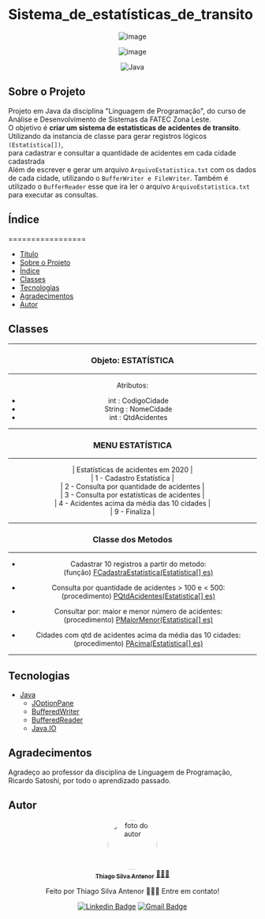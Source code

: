 # Sistema_de_estatísticas_de_transito

<div align="center">
  
![image](https://github.com/thiagosilvaantenor/Sistema_de_transito/assets/99970279/8ecaf147-1984-43da-99ec-345a28850773)

![image](https://github.com/thiagosilvaantenor/Sistema_de_transito/assets/99970279/8246ddff-ce1f-4dd3-abf9-f562d9800c42)

![Java](https://img.shields.io/badge/java-%23ED8B00.svg?style=for-the-badge&logo=openjdk&logoColor=white)
</div>
  
## Sobre o Projeto
Projeto em Java da disciplina "Linguagem de Programação", do curso de Análise e Desenvolvimento de Sistemas da FATEC Zona Leste.<br>
O objetivo é **criar um sistema de estatisticas de acidentes de transito**.<br> Utilizando da instancia de classe para gerar registros lógicos `(Estatística[])`,<br>para cadastrar e consultar a quantidade de acidentes em cada cidade cadastrada
<br>Além de escrever e gerar um arquivo `ArquivoEstatistica.txt` com os dados de cada cidade, utilizando o `BufferWriter e FileWriter`. Também é utilizado o `BufferReader` esse que ira ler o arquivo `ArquivoEstatistica.txt` para executar as consultas. 

## Índice
=================
<!--ts-->
* [Título](#sistema_de_estatisticas_de_transito)
* [Sobre o Projeto](#sobre_o_projeto)
* [Índice](#índice)
* [Classes](#classes)
* [Tecnologias](#tecnologias)
* [Agradecimentos](#agradecimentos)
* [Autor](#autor)
<!--te-->

## Classes
 <div align = "center">
<hr>
   <h3> Objeto: ESTATÍSTICA </h3>
<hr>
   Atributos:
   
* int : CodigoCidade
* String : NomeCidade
* int : QtdAcidentes 
   
<hr>
<h3>MENU ESTATÍSTICA</h3>
<hr>
<!--ts-->
| Estatísticas de acidentes em 2020
|<br>| 1 - Cadastro Estatística
|<br>| 2 - Consulta por quantidade de acidentes
|<br>| 3 - Consulta por estatísticas de acidentes
|<br>| 4 - Acidentes acima da média das 10 cidades
|<br>| 9 - Finaliza |
<!--te-->

<hr> 
<h3>Classe dos Metodos</h3>
<hr>

- Cadastrar 10 registros a partir do metodo:<br>
  (função) [ FCadastraEstatistica(Estatistica[] es)](https://github.com/thiagosilvaantenor/Sistema_de_transito/blob/main/src/ClasseMetodos.java)

- Consulta por quantidade de acidentes > 100 e < 500:<br>
  (procedimento) [PQtdAcidentes(Estatistica[] es)](https://github.com/thiagosilvaantenor/Sistema_de_transito/blob/main/src/ClasseMetodos.java)
  
- Consultar por:  maior e menor número de acidentes:<br>
  (procedimento) [PMaiorMenor(Estatistica[] es)](https://github.com/thiagosilvaantenor/Sistema_de_transito/blob/main/src/ClasseMetodos.java)
  
- Cidades com qtd de acidentes acima da média das 10 cidades:<br> 
  (procedimento) [PAcima(Estatistica[] es)](https://github.com/thiagosilvaantenor/Sistema_de_transito/blob/main/src/ClasseMetodos.java)
<hr>
  
</div>

## Tecnologias
- [Java](https://www.oracle.com/br/java/)
  - [JOptionPane](https://docs.oracle.com/javase/8/docs/api/javax/swing/JOptionPane.html)
  - [BufferedWriter](https://docs.oracle.com/javase/8/docs/api/java/io/BufferedWriter.html)
  - [BufferedReader](https://docs.oracle.com/javase/8/docs/api/java/io/BufferedReader.html)
  - [Java.IO](https://docs.oracle.com/javase/8/docs/api/java/io/package-summary.html)

## Agradecimentos
Agradeço ao professor da disciplina de Linguagem de Programação, Ricardo Satoshi, por todo o aprendizado passado.

## Autor
<div align="center">
<a href="https://www.linkedin.com/in/thiago-antenor/">
<img style="border-radius: 50%;" src="https://avatars.githubusercontent.com/u/99970279?v=4" width="100px;" alt="foto do autor"/>
 <br/>
 <sub><b>Thiago Silva Antenor</b></sub></a> <a href="https://www.linkedin.com/in/thiago-antenor/" title="Linkedin"> 🧑🏾‍💻</a>


Feito por Thiago Silva Antenor 👨🏾‍💻 Entre em contato!

[![Linkedin Badge](https://img.shields.io/badge/-Thiago-blue?style=flat-square&logo=Linkedin&logoColor=white&link=https://www.linkedin.com/in/thiago-antenor/)](https://www.linkedin.com/in/thiago-antenor/) 
[![Gmail Badge](https://img.shields.io/badge/-thiagoantenor31@gmail.com-c14438?style=flat-square&logo=Gmail&logoColor=white&link=mailto:thiagoantenor31.com)](mailto:thiagoantenor31.com)

</div>
